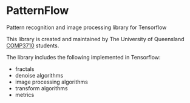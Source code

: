 # PatternFlow
Pattern recognition and image processing library for Tensorflow

This library is created and maintained by The University of Queensland [COMP3710](https://my.uq.edu.au/programs-courses/course.html?course_code=comp3710) students.

The library includes the following implemented in Tensorflow:
* fractals 
* denoise algorithms 
* image processing algorithms 
* transform algorithms 
* metrics
